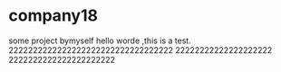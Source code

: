 # company18
some project bymyself
hello worde ,this is a test.
2222222222222222222222222222222222
22222222222222222222
2222222222222222222222
